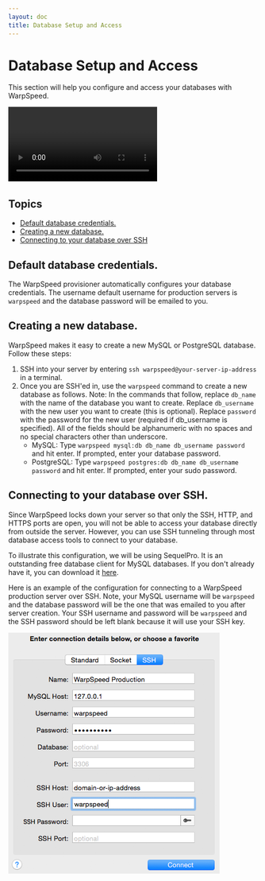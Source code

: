 ```yaml
---
layout: doc
title: Database Setup and Access
---
```


# Database Setup and Access

This section will help you configure and access your databases with WarpSpeed.

<video src="http://warpspeedio.s3.amazonaws.com/ws_db_create_connect.mp4" controls preload="auto" height="auto"></video>

## Topics

- [Default database credentials.](#db-credentials)
- [Creating a new database.](#db-new)
- [Connecting to your database over SSH](#db-connect)

## <a name="db-credentials"></a> Default database credentials.

The WarpSpeed provisioner automatically configures your database credentials. The username default username for production servers is `warpspeed` and the database password will be emailed to you.

## <a name="db-new"></a> Creating a new database.

WarpSpeed makes it easy to create a new MySQL or PostgreSQL database. Follow these steps:

1. SSH into your server by entering `ssh warpspeed@your-server-ip-address` in a terminal.
1. Once you are SSH'ed in, use the `warpspeed` command to create a new database as follows. Note: In the commands that follow, replace `db_name` with the name of the database you want to create. Replace `db_username` with the new user you want to create (this is optional). Replace `password` with the password for the new user (required if db_username is specified). All of the fields should be alphanumeric with no spaces and no special characters other than underscore.
	- MySQL: Type `warpspeed mysql:db db_name db_username password` and hit enter. If prompted, enter your database password.
	- PostgreSQL: Type `warpspeed postgres:db db_name db_username password` and hit enter. If prompted, enter your sudo password.

## <a name="db-connect"></a> Connecting to your database over SSH.

Since WarpSpeed locks down your server so that only the SSH, HTTP, and HTTPS ports are open, you will not be able to access your database directly from outside the server. However, you can use SSH tunneling through most database access tools to connect to your database.

To illustrate this configuration, we will be using SequelPro. It is an outstanding free database client for MySQL databases. If you don't already have it, you can download it [here](http://www.sequelpro.com/).

Here is an example of the configuration for connecting to a WarpSpeed production server over SSH. Note, your MySQL username will be `warpspeed` and the database password will be the one that was emailed to you after server creation. Your SSH username and password will be `warpspeed` and the SSH password should be left blank because it will use your SSH key.

![](/v1/img/sequel_pro_production.png)
